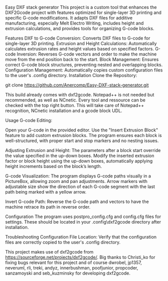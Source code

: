 Easy DXF stack generator
This project is a custom tool that enhances the DXF2Gcode project with features optimized for single-layer 3D printing and specific G-code modifications. It adapts DXF files for additive manufacturing, especially Melt Electro Writing, includes height and extrusion calculations, and provides tools for organizing G-code blocks.

Features
DXF to G-code Conversion: Converts DXF files to G-code for single-layer 3D printing.
Extrusion and Height Calculations: Automatically calculates extrusion rates and height values based on specified factors.
G-code Inversion: Reverses G-code vectors and order to make the machine move from the end position back to the start.
Block Management: Ensures correct G-code block structures, preventing nested and overlapping blocks.
Configuration Management: Automatically copies custom configuration files to the user's .config directory.
Installation
Clone the Repository:

git clone https://github.com/Anercomp/Easy-DXF-stack-generator.git

This build already comes with dxf2gcode. Notepad++ is not needed but recommended, as well as NCnetic. Every tool and ressource can be checked with the top right button. This will take care of Notepad++ recognition, NCnetic installation and a gcode block UDL. 

Usage
G-code Editing:

Open your G-code in the provided editor.
Use the "Insert Extrusion Block" feature to add custom extrusion blocks.
The program ensures each block is well-structured, with proper start and stop markers and no nesting issues.

Adjusting Extrusion and Height:
The parameters after a block start override the value specified in the up-down boxes.
Modify the inserted extrusion factor or block height using the up-down boxes, automatically applying height increments based on the block’s length.

G-code Visualization:
The program displays G-code paths visually in a PictureBox, allowing zoom and pan adjustments.
Arrow markers with adjustable size show the direction of each G-code segment with the last path being marked with a yellow arrow.

Invert G-code Path:
Reverse the G-code path and vectors to have the machine retrace its path in reverse order.

Configuration
The program uses postpro_config.cfg and config.cfg files for settings. These should be located in your .config\dxf2gcode directory after installation.

Troubleshooting
Configuration File Location: Verify that the configuration files are correctly copied to the user's .config directory.

This project makes use of dxf2gcode from https://sourceforge.net/projects/dxf2gcode/. Big thanks to Christi_ko for fixing bugs relevant for this project and of course dwrobel, jp1357, neveruml, rli, treki, andyz, innerbushman, poofjunior, propcoder, sanzamoyski and seb_kuzminsky for developing dxf2gcode. 
